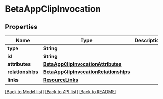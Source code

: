 # BetaAppClipInvocation

## Properties
Name | Type | Description | Notes
------------ | ------------- | ------------- | -------------
**type** | **String** |  | 
**id** | **String** |  | 
**attributes** | [**BetaAppClipInvocationAttributes**](BetaAppClipInvocationAttributes.md) |  | [optional] 
**relationships** | [**BetaAppClipInvocationRelationships**](BetaAppClipInvocationRelationships.md) |  | [optional] 
**links** | [**ResourceLinks**](ResourceLinks.md) |  | 

[[Back to Model list]](../README.md#documentation-for-models) [[Back to API list]](../README.md#documentation-for-api-endpoints) [[Back to README]](../README.md)


